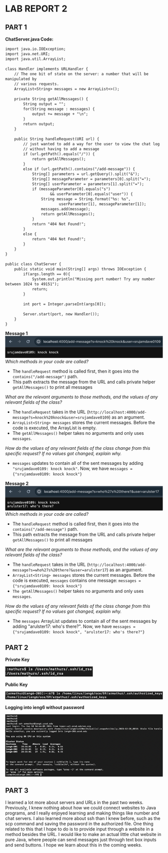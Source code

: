# LAB REPORT 2

## PART 1
**ChatServer.java Code:**
```
import java.io.IOException;
import java.net.URI;
import java.util.ArrayList;

class Handler implements URLHandler {
    // The one bit of state on the server: a number that will be manipulated by
    // various requests.
    ArrayList<String> messages = new ArrayList<>();
    
    private String getAllMessages() {
        String output = "";
        for(String message : messages) {
            output += message + "\n";
        }
        return output;
    }
    
    public String handleRequest(URI url) {
        // just wanted to add a way for the user to view the chat log
        // without having to add a message
        if (url.getPath().equals("/")) {
            return getAllMessages();
        }
        else if (url.getPath().contains("/add-message")) {
            String[] parameters = url.getQuery().split("&");
            String[] messageParameter = parameters[0].split("=");
            String[] userParameter = parameters[1].split("=");
            if (messageParameter[0].equals("s") 
                    && userParameter[0].equals("user")) {
                String message = String.format("%s: %s", 
                        userParameter[1], messageParameter[1]);
                messages.add(message);
                return getAllMessages();
            }
            return "404 Not Found!";
        }
        else {
            return "404 Not Found!";
        }
    }
}

public class ChatServer {
    public static void main(String[] args) throws IOException {
        if(args.length == 0){
            System.out.println("Missing port number! Try any number between 1024 to 49151");
            return;
        }

        int port = Integer.parseInt(args[0]);

        Server.start(port, new Handler());
    }
}
```
**Message 1**
![Message 1](/message1img)
*Which methods in your code are called?*
- The ```handleRequest``` method is called first, then it goes into the ```contains("/add-message")``` path.
- This path extracts the message from the URL and calls private helper ```getAllMessages()``` to print all messages

*What are the relevant arguments to those methods, and the values of any relevant fields of the class?*
- The ```handleRequest``` takes in the URL (```http://localhost:4000/add-message?s=knock%20knock&user=srujamdave0109```) as an argument.
- ```ArrayList<String> messages``` stores the current messages. Before the code is executed, the ArrayList is empty.
- The ```getAllMessages()``` helper takes no arguments and only uses ```messages```.

*How do the values of any relevant fields of the class change from this specific request? If no values got changed, explain why.*
- ```messages``` updates to contain all of the sent messages by adding ```"srujamdave0109: knock knock"```. Now, we have ```messages = {"srujamdave0109: knock knock"}``` 

**Message 2**
![Message 2](/message2img)
*Which methods in your code are called?*
- The ```handleRequest``` method is called first, then it goes into the ```contains("/add-message")``` path.
- This path extracts the message from the URL and calls private helper ```getAllMessages()``` to print all messages

*What are the relevant arguments to those methods, and the values of any relevant fields of the class?*
- The ```handleRequest``` takes in the URL (```http://localhost:4000/add-message?s=who%27s%20there?&user=arulster17```) as an argument.
- ```ArrayList<String> messages``` stores the current messages. Before the code is executed, ```messages``` contains one message: ```messages = {"srujamdave0109: knock knock"}```
- ```The getAllMessages()``` helper takes no arguments and only uses ```messages```.

*How do the values of any relevant fields of the class change from this specific request? If no values got changed, explain why.*
- The ```messages``` ArrayList updates to contain all of the sent messages by adding "arulster17: who's there?". Now, we have ```messages = {"srujamdave0109: knock knock", "arulster17: who's there?"}``` 

## PART 2

**Private Key**

![Private Key](/lab2privateKey.png)

**Public Key**

![Private Key](/lab2publicKey2.png)

**Logging into ieng6 without password**

![SSH login w/o Password](/lab2noPasswordLogin.png)

## PART 3

I learned a lot more about servers and URLs in the past two weeks. Previously, I knew nothing about how we could connect websites to Java programs, and I really enjoyed learning and making things like number and chat servers. I also learned more about ssh than I knew before, such as the scp command and saving the password in the authorized file. One thing related to this that I hope to do is to provide input through a website in a method besides the URL. I would like to make an actual little chat website in pure Java, where people can send messages just through text box inputs and send buttons. I hope we learn about this in the coming weeks. 
